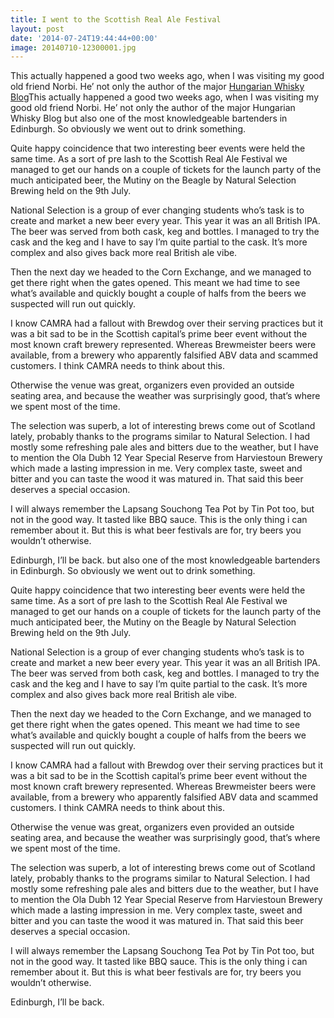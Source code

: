 ```yaml
---
title: I went to the Scottish Real Ale Festival
layout: post
date: '2014-07-24T19:44:44+00:00'
image: 20140710-12300001.jpg
---
```

This actually happened a good two weeks ago, when I was visiting my good old friend Norbi. He’ not only the author of the major [Hungarian Whisky Blog](https://scotchwhiskyblog.wordpress.com/)This actually happened a good two weeks ago, when I was visiting my good old friend Norbi. He’ not only the author of the major Hungarian Whisky Blog but also one of the most knowledgeable bartenders in Edinburgh.  So obviously we went out to drink something.

Quite happy coincidence that two interesting beer events were held the same time. As a sort of pre lash to the Scottish Real Ale Festival we managed to get our hands on a couple of tickets for the launch party of the much anticipated beer, the Mutiny on the Beagle by Natural Selection Brewing held on the 9th July.

National Selection is a group of ever changing students who’s task is to create and market a new beer every year. This year it was an all British IPA. The beer was served from both cask, keg and bottles. I managed to try the cask and the keg and I have to say I’m quite partial to the cask. It’s more complex and also gives back more real British ale vibe.

Then the next day we headed to the Corn Exchange, and we managed to get there right when the gates opened. This meant we had time to see what’s available and quickly bought a couple of halfs from the beers we suspected will run out quickly.

I know CAMRA had a fallout with Brewdog over their serving practices but it was a bit sad to be in the Scottish capital’s prime beer event without the most known craft brewery represented. Whereas Brewmeister beers were available, from a brewery who apparently falsified ABV data and scammed customers. I think CAMRA needs to think about this.

Otherwise the venue was great, organizers even provided an outside seating area, and because the weather was surprisingly good, that’s where we spent most of the time.

The selection was superb, a lot of interesting brews come out of Scotland lately, probably thanks to the programs similar to Natural Selection. I had mostly some refreshing pale ales and bitters due to the weather, but I have to mention the Ola Dubh 12 Year Special Reserve from Harviestoun Brewery which made a lasting impression in me. Very complex taste, sweet and bitter and you can taste the wood it was matured in. That said this beer deserves a special occasion.

I will always remember the  Lapsang Souchong Tea Pot by Tin Pot too, but not in the good way. It tasted like BBQ sauce. This is the only thing i can remember about it. But this is what beer festivals are for, try beers you wouldn’t otherwise.

Edinburgh, I’ll be back. but also one of the most knowledgeable bartenders in Edinburgh. So obviously we went out to drink something.

Quite happy coincidence that two interesting beer events were held the same time. As a sort of pre lash to the Scottish Real Ale Festival we managed to get our hands on a couple of tickets for the launch party of the much anticipated beer, the Mutiny on the Beagle by Natural Selection Brewing held on the 9th July.

National Selection is a group of ever changing students who’s task is to create and market a new beer every year. This year it was an all British IPA. The beer was served from both cask, keg and bottles. I managed to try the cask and the keg and I have to say I’m quite partial to the cask. It’s more complex and also gives back more real British ale vibe.

Then the next day we headed to the Corn Exchange, and we managed to get there right when the gates opened. This meant we had time to see what’s available and quickly bought a couple of halfs from the beers we suspected will run out quickly.

I know CAMRA had a fallout with Brewdog over their serving practices but it was a bit sad to be in the Scottish capital’s prime beer event without the most known craft brewery represented. Whereas Brewmeister beers were available, from a brewery who apparently falsified ABV data and scammed customers. I think CAMRA needs to think about this.  

Otherwise the venue was great, organizers even provided an outside seating area, and because the weather was surprisingly good, that’s where we spent most of the time.

The selection was superb, a lot of interesting brews come out of Scotland lately, probably thanks to the programs similar to Natural Selection. I had mostly some refreshing pale ales and bitters due to the weather, but I have to mention the Ola Dubh 12 Year Special Reserve from Harviestoun Brewery which made a lasting impression in me. Very complex taste, sweet and bitter and you can taste the wood it was matured in. That said this beer deserves a special occasion.

I will always remember the Lapsang Souchong Tea Pot by Tin Pot too, but not in the good way. It tasted like BBQ sauce. This is the only thing i can remember about it. But this is what beer festivals are for, try beers you wouldn’t otherwise.

Edinburgh, I’ll be back.
